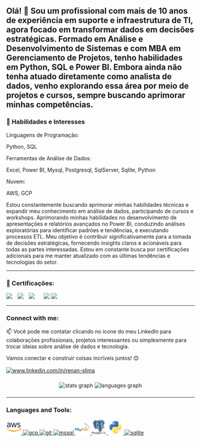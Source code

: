 Olá! 👋
Sou um profissional com mais de 10 anos de experiência em suporte e infraestrutura de TI, agora focado em transformar dados em decisões estratégicas. Formado em Análise e Desenvolvimento de Sistemas e com MBA em Gerenciamento de Projetos, tenho habilidades em Python, SQL e Power BI. Embora ainda não tenha atuado diretamente como analista de dados, venho explorando essa área por meio de projetos e cursos, sempre buscando aprimorar minhas competências.
----
 ### <p> 🚀 Habilidades e Interesses</p>
Linguagens de Programação: 
<p>Python, SQL</p>
Ferramentas de Análise de Dados: 
<p>Excel, Power BI, Mysql, Postgresql, SqlServer, Sqlite, Python</p>
Nuvem:
<p>AWS, GCP</p>
Estou constantemente buscando aprimorar minhas habilidades técnicas e expandir meu conhecimento em análise de dados, participando de cursos e  workshops.
Aprimorando minhas habilidades no desenvolvimento de apresentações e relatórios avançados no Power BI, conduzindo análises exploratórias para identificar padrões e tendências, e executando processos ETL. Meu objetivo é contribuir significativamente para a tomada de decisões estratégicas, fornecendo insights claros e acionáveis para todas as partes interessadas.
Estou em constante busca por certificações adicionais para me manter atualizado com as últimas tendências e tecnologias do setor.


____
### <p>🏅 Certificações:</p>

<p>
   <img src="https://github.com/renanlima2023/certificacoes/blob/main/itil.png?raw=true" width="200" height="auto" style="margin-right: 10px;"/>
   <img src="https://github.com/renanlima2023/certificacoes/blob/main/Badge%20-%20Estat%C3%ADstica%20para%20An%C3%A1lise%20de%20Dados.png?raw=true" width="120" height="auto" style="margin-right: 10px;"/>
   <img src="https://github.com/renanlima2023/certificacoes/blob/main/restart.png?raw=true" width="120" height="auto" style="margin-right: 10px;"/>
   <img src="https://github.com/renanlima2023/certificacoes/blob/main/SQL%20Server.png?raw=true" width="120" height="auto" style="margin-left: 10px;"/>
   <img src="https://github.com/renanlima2023/certificacoes/blob/main/Power.png?raw=true" width="120" height="auto" />
</p>




----
<h3 align="left">Connect with me:</h3>
<P> 📫 
Você pode me contatar clicando no icone do meu LinkedIn para colaborações profissionais,
projetos interessantes ou simplesmente para trocar ideias sobre análise de dados e tecnologia.
<P>Vamos conectar e construir coisas incríveis juntos! 😊</P>
</P>
<p align="left">
<a href="https://linkedin.com/in/www.linkedin.com/in/renan-slima" target="blank"><img align="center" src="https://raw.githubusercontent.com/rahuldkjain/github-profile-readme-generator/master/src/images/icons/Social/linked-in-alt.svg" alt="www.linkedin.com/in/renan-slima" height="30" width="40" /></a>
</p>

###
<div align="center">
  <img src="https://github-readme-stats.vercel.app/api?username=renanlima2023&hide_title=false&hide_rank=false&show_icons=true&include_all_commits=true&count_private=true&disable_animations=false&theme=dracula&locale=en&hide_border=false" height="150" alt="stats graph"  />
  <img src="https://github-readme-stats.vercel.app/api/top-langs?username=renanlima2023&locale=en&hide_title=false&layout=compact&card_width=320&langs_count=5&theme=dracula&hide_border=false" height="150" alt="languages graph"  />
</div>

###
----
<h3 align="left">Languages and Tools:</h3>

<p align="left"> <a href="https://aws.amazon.com" target="_blank" rel="noreferrer"> <img src="https://raw.githubusercontent.com/devicons/devicon/master/icons/amazonwebservices/amazonwebservices-original-wordmark.svg" alt="aws" width="40" height="40"/> </a> <a href="https://cloud.google.com" target="_blank" rel="noreferrer"> <img src="https://www.vectorlogo.zone/logos/google_cloud/google_cloud-icon.svg" alt="gcp" width="40" height="40"/> </a> <a href="https://git-scm.com/" target="_blank" rel="noreferrer"> <img src="https://www.vectorlogo.zone/logos/git-scm/git-scm-icon.svg" alt="git" width="40" height="40"/> </a> <a href="https://www.microsoft.com/en-us/sql-server" target="_blank" rel="noreferrer"> <img src="https://www.svgrepo.com/show/303229/microsoft-sql-server-logo.svg" alt="mssql" width="40" height="40"/> </a> <a href="https://www.mysql.com/" target="_blank" rel="noreferrer"> <img src="https://raw.githubusercontent.com/devicons/devicon/master/icons/mysql/mysql-original-wordmark.svg" alt="mysql" width="40" height="40"/> </a> <a href="https://www.postgresql.org" target="_blank" rel="noreferrer"> <img src="https://raw.githubusercontent.com/devicons/devicon/master/icons/postgresql/postgresql-original-wordmark.svg" alt="postgresql" width="40" height="40"/> </a> <a href="https://www.python.org" target="_blank" rel="noreferrer"> <img src="https://raw.githubusercontent.com/devicons/devicon/master/icons/python/python-original.svg" alt="python" width="40" height="40"/> </a> <a href="https://www.sqlite.org/" target="_blank" rel="noreferrer"> <img src="https://www.vectorlogo.zone/logos/sqlite/sqlite-icon.svg" alt="sqlite" width="40" height="40"/> </a> </p>


